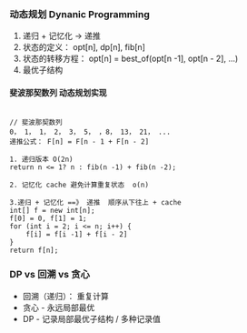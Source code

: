 ### 动态规划 Dynanic Programming

1. 递归 + 记忆化 -> 递推
2. 状态的定义： opt[n], dp[n], fib[n]
3. 状态的转移方程： opt[n] = best_of(opt[n -1], opt[n - 2], ...)
4. 最优子结构


#### 斐波那契数列 动态规划实现
```

// 斐波那契数列
0， 1， 1， 2， 3， 5， ，8， 13， 21， ...
递推公式： F[n] = F[n - 1 + F[n - 2]

1. 递归版本 O(2n)
return n <= 1? n : fib(n -1) + fib(n -2);

2. 记忆化 cache 避免计算重复状态  o(n)

3.递归 + 记忆化 ==》 递推  顺序从下往上 + cache
int[] f = new int[n];
f[0] = 0, f[1] = 1;
for (int i = 2; i <= n; i++) {
    f[i] = f[i -1] + f[i - 2]
}
return f[n];
```

### DP vs 回溯 vs 贪心

* 回溯（递归）： 重复计算
* 贪心 - 永远局部最优
* DP - 记录局部最优子结构 / 多种记录值


